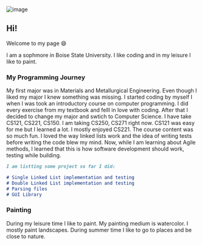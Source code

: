 ![image](https://user-images.githubusercontent.com/42818305/59953723-9d553100-943e-11e9-9e97-0f674f8eed4c.png)


## Hi!

Welcome to my page :smile: 

I am a sophmore in Boise State University. I like coding and in my leisure I like to paint.

### My Programming Journey

My first major was in Materials and Metallurgical Engineering. Even though I liked my major I knew something was missing. I started coding by myself I when I was took an introductory course on computer programming. I did every exercise from my textbook and felll in love with coding.
After that I decided to change my major and swtich to Computer Science.
I have take CS121, CS221, CS150. I am taking CS250, CS271 right now. 
CS121 was easy for me but I learned a lot. I mostly enjoyed CS221. The course content was so much fun. I loved the way linked lists work and the idea of writing tests before writing the code blew my mind. 
Now, while I am learning about Agile methods, I learned that this is how software development should work, testing while building. 

```markdown
I am listting some project so far I did:

# Single Linked List implementation and testing
# Double Linked List implementation and testing
# Parsing files
# GUI Library

```

### Painting
During my leisure time I like to paint. My painting medium is watercolor. I mostly paint landscapes. During summer time I like to go to places and be close to nature.
